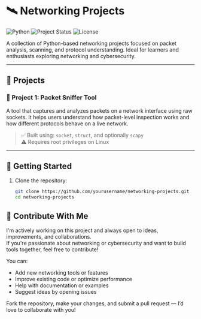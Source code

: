 # 🛰️ Networking Projects

![Python](https://img.shields.io/badge/Python-3.9%2B-blue?logo=python)
![Project Status](https://img.shields.io/badge/Status-Active-brightgreen)
![License](https://img.shields.io/github/license/yourusername/networking-projects)

A collection of Python-based networking projects focused on packet analysis, scanning, and protocol understanding. Ideal for learners and enthusiasts exploring networking and cybersecurity.

---

## 📁 Projects

### 🔎 Project 1: Packet Sniffer Tool
A tool that captures and analyzes packets on a network interface using raw sockets. It helps users understand how packet-level inspection works and how different protocols behave on a live network.

> ✅ Built using: `socket`, `struct`, and optionally `scapy`  
> ⚠️ Requires root privileges on Linux

---

## 🚀 Getting Started

1. Clone the repository:
   ```bash
   git clone https://github.com/yourusername/networking-projects.git
   cd networking-projects

## 🤝 Contribute With Me

I'm actively working on this project and always open to ideas, improvements, and collaborations.  
If you're passionate about networking or cybersecurity and want to build tools together, feel free to contribute!

You can:
- Add new networking tools or features
- Improve existing code or optimize performance
- Help with documentation or examples
- Suggest ideas by opening issues

Fork the repository, make your changes, and submit a pull request — I’d love to collaborate with you!
